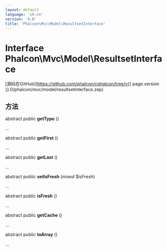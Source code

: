 ```yaml
---
layout: default
language: 'zh-cn'
version: '4.0'
title: 'Phalcon\Mvc\Model\ResultsetInterface'
---
```


# Interface **Phalcon\Mvc\Model\ResultsetInterface**

[源码在GitHub](https://github.com/phalcon/cphalcon/tree/v{{ page.version }}.0/phalcon/mvc/model/resultsetinterface.zep)

## 方法

abstract public **getType** ()

...

abstract public **getFirst** ()

...

abstract public **getLast** ()

...

abstract public **setIsFresh** (*mixed* $isFresh)

...

abstract public **isFresh** ()

...

abstract public **getCache** ()

...

abstract public **toArray** ()

...